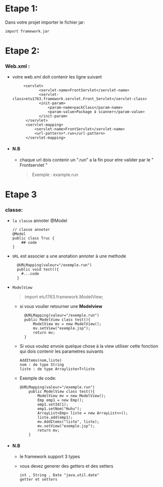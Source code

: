 # Etape 1:

Dans votre projet importer le fichier jar:

    import framework.jar

# Etape 2:

### Web.xml :
- votre web.xml doit contenir les ligne suivant

           <servlet>
                  <servlet-name>FrontServlet</servlet-name>
                  <servlet-class>etu1763.framework.servlet.Front_Servlet</servlet-class>
                  <init-param>
                      <param-name>packClass</param-name>
                      <param-value>Package à scanner</param-value>
                  </init-param>
            </servlet>
            <servlet-mapping>
                <servlet-name>FrontServlet</servlet-name>
                <url-pattern>*.run</url-pattern>
            </servlet-mapping>

- #### N.B
  + chaque url dois contenir un ".run" a la fin pour etre valider par le " Frontservlet "
    >Exemple : example.run

# Etape 3
### classe:

  - `la classe` annoter @Model

        // classe annoter
        @Model
        public class Truc {
            ## code
        }
        
  - `URL` est associer a une anotation annoter à une methode
  
          @URLMapping(valeur="/exemple.run")
          public void test(){
            #...code
          }
  - `ModelView`
    > import etu1763.framework.ModelView;
      - si vous voulier retourner une **Modelview** 

              @URLMapping(valeur="/exemple.run")
              public ModelView class test(){
                  ModelView mv = new ModelView();
                  mv.setView("exemple.jsp");
                  return mv;
              }
      - Si vous voulez envoie quelque chose à la view utiliser cette fonction qui dois contenir les parametres suivants

            AddItems(nom,liste)
            nom : de type String
            liste : de type Arrayliste<T>liste

      - Exemple de code:

            @URLMapping(valeur="/exemple.run")
                public ModelView class test(){
                    ModelView mv = new ModelView();
                    Emp emp1 = new Emp();
                    emp1.setId(1);
                    emp1.setNom("Huhu");
                    ArrayList<Emp> liste = new ArrayList<>();
                    liste.add(emp1);
                    mv.AddItems("liste", liste);
                    mv.setView("exemple.jsp");
                    return mv;
                }
  - #### N.B

    + le framework support 3 types
    + vous devez generer des getters et des setters

          int , String , Date "java.util.date"
          getter et setters

